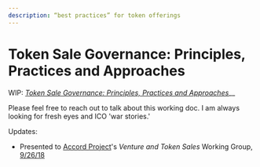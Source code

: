 ```yaml
---
description: “best practices” for token offerings
---
```


# Token Sale Governance: Principles, Practices and Approaches

WIP: [_Token Sale Governance: Principles, Practices and Approaches_](https://goo.gl/jJak81)\_\_

Please feel free to reach out to talk about this working doc. I am always looking for fresh eyes and ICO 'war stories.' 

Updates:

* Presented to [Accord Project](https://www.accordproject.org/)'s _Venture and Token Sales_ Working Group, [9/26/18](https://goo.gl/d4eJdv) 







